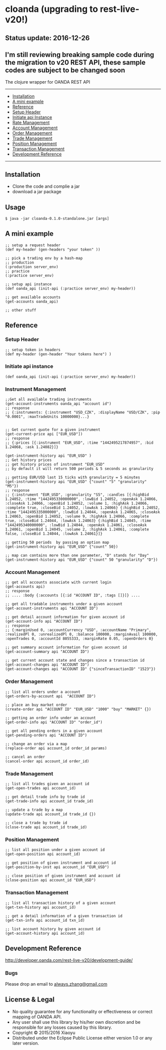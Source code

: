 # cloanda (upgrading to rest-live-v20!)

## Status update: 2016-12-26

I'm still reviewing breaking sample code during the migration to v20 REST API, these sample codes are subject to be changed soon
----

The clojure wrapper for OANDA REST API

----
- [Installation](#installation)
- [A mini example](#A-mini-example)
- [Reference](#reference)
 - [Setup Header ](#setup-header)
 - [Initiate api Instance](#initiate-api-instance)
 - [Rate Management](#rate-management)
 - [Account Management](#account-management)
 - [Order Management](#order-management)
 - [Trade Management](#trade-management)
 - [Position Management](#position-management)
 - [Transaction Management](#transaction-management)
- [Development Reference](#development-reference)


----


## Installation

* Clone the code and complie a jar
* download a jar package

## Usage

    $ java -jar cloanda-0.1.0-standalone.jar [args]

## A mini example

    ;; setup a request header
    (def my-header (gen-headers "your token" ))

    ;; pick a trading env by a hash-map
    ;; production
    (:production server_env)
    ;; practice
    (:practice server_env)

    ;; setup api instance
    (def oanda_api (init-api (:practice server_env) my-header))

    ;; get available accounts
    (get-accounts oanda_api)

    ;; other stuff

## Reference

### Setup Header
    ;; setup token in headers
    (def my-header (gen-header "Your tokens here") )

### Initiate api instance
    (def oanda_api (init-api (:practice server_env) my-header))

### Instrument Management
    ;;Get all available trading instruments
    (get-account-instruments oanda_api "account id")
    ;; response
    ;; {:instruments: {:instrument "USD_CZK", :displayName "USD/CZK", :pip "0.0001", :maxTradeUnits 10000000}...}


    ;; Get current quote for a given instrument
    (get-current-price api ["EUR_USD"])
    ;; response
    ;; {:prices [{:instrument "EUR_USD", :time "1442495217874957", :bid 1.24068, :ask 1.24082}]}

    (get-instrument-history api "EUR_USD" )
    ;; Get history prices
    ;; get history prices of instrument "EUR_USD"
    ;; by default it will return 500 periods & 5 seconds as granularity

    ;; getting EUR/USD last 15 ticks with granularity = 5 minutes
    (get-instrument-history api "EUR_USD" {"count" "5" "granularity" "M5"})
    ;; response
    ;; {:instrument "EUR_USD", :granularity "S5", :candles [{:highBid 1.24052, :time "1442495330000000", :lowBid 1.24052, :openAsk 1.24066, :closeAsk 1.24066, :openBid 1.24052, :volume 1, :highAsk 1.24066, :complete true, :closeBid 1.24052, :lowAsk 1.24066} {:highBid 1.24052, :time "1442495335000000", :lowBid 1.24044, :openAsk 1.24065, :closeAsk 1.24063, :openBid 1.24052, :volume 9, :highAsk 1.24066, :complete true, :closeBid 1.24044, :lowAsk 1.24063} {:highBid 1.24045, :time "1442495340000000", :lowBid 1.24044, :openAsk 1.24061, :closeAsk 1.24061, :openBid 1.24045, :volume 2, :highAsk 1.24061, :complete false, :closeBid 1.24044, :lowAsk 1.24061}]}

    ;; getting 50 periods  by passing an option map
    (get-instrument-history api "EUR_USD" {"count" 50})

    ;; map can contains more than one parameter, "D" stands for "Day"
    (get-instrument-history api "EUR_USD" {"count" 50 "granularity" "D"})

### Account Management
    ;; get all accounts associate with current login
    (get-accounts api)
    ;; response
    ;; .... :body {:accounts [{:id "ACCOUNT ID", :tags []}]} ....

    ;; get all tradable instruments under a given account
    (get-account-instruments api "ACCOUNT ID")

    ;; get detail account information for given account id
    (get-account-info api "ACCOUNT ID")
    ;; response
    ;; {:marginUsed 0, :accountCurrency "USD", :accountName "Primary", :realizedPl 0, :unrealizedPl 0, :balance 100000, :marginAvail 100000, :openTrades 0, :accountId 8055333, :marginRate 0.05, :openOrders 0}

    ;; get summary account information for given account id
    (get-account-summary api "ACCOUNT ID")

    ;; get current account state and changes since a transaction id
    (get-account-changes api "ACCOUNT ID")
    (get-account-changes api "ACCOUNT ID" {"sinceTransactionID" "1523"})


### Order Management
    ;; list all orders under a account
    (get-orders-by-account api  "ACCOUNT ID")

    ;; place an buy market order
    (create-order api "ACCOUNT ID" "EUR_USD" "1000" "buy" "MARKET" {})

    ;; getting an order info under an account
    (get-order-info api "ACCOUNT ID" "order_id")

    ;; get all pending orders in a given account
    (get-pending-orders api "ACCOUNT ID")

    ;; change an order via a map
    (replace-order api account_id order_id params)

    ;; cancel an order
    (cancel-order api account_id order_id)

### Trade Management

    ;; list all trades given an account id
    (get-open-trades api account_id)

    ;; get detail trade info by trade id
    (get-trade-info api account_id trade_id)

    ;; update a trade by a map
    (update-trade api account_id trade_id {})

    ;; close a trade by trade id
    (close-trade api account_id trade_id)

### Position Management

    ;; list all position under a given account id
    (get-open-position api account_id)

    ;; get position of given instrument and account id
    (get-position-by-inst api account_id "EUR_USD")

    ;; close position of given instrument and account id
    (close-position api account_id "EUR_USD")


### Transaction Management

    ;; list all transaction history of a given account
    (get-txn-history api account_id)

    ;; get a detail information of a given transaction id
    (get-txn-info api account_id txn_id)

    ;; list account history by given account id
    (get-account-history api account_id)




## Development Reference

http://developer.oanda.com/rest-live-v20/development-guide/



### Bugs
Please drop an email to always.zhang@gmail.com

## License & Legal

* No quality guarantee for any functionality or effectiveness or correct mapping of OANDA API.
* Any user shall use this library by his/her own discretion and be responsible for any losses caused by this library.
* Copyright © 2015/2016 Xiaoyu
* Distributed under the Eclipse Public License either version 1.0 or any later version.
